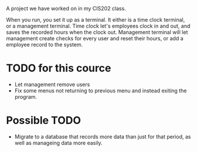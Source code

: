 A project we have worked on in my CIS202 class.  

When you run, you set it up as a terminal.  It either is a time clock terminal, or a management terminal.  Time clock let's employees clock in and out, and saves the recorded hours when the clock out.  Management terminal will let management create checks for every user and reset their hours, or add a employee record to the system.  

# TODO for this cource
- Let management remove users
- Fix some menus not returning to previous menu and instead exiting the program.  

# Possible TODO
- Migrate to a database that records more data than just for that period, as well as manageing data more easily.  
